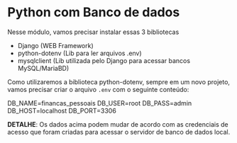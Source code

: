 # Python com Banco de dados

Nesse módulo, vamos precisar instalar essas 3 bibliotecas
* Django (WEB Framework)
* python-dotenv (Lib para ler arquivos .env)
* mysqlclient (Lib utilizada pelo Django para acessar bancos MySQL/MariaBD)

Como utilizaremos a biblioteca python-dotenv, sempre em um novo projeto, vamos precisar criar o arquivo `.env` com o seguinte conteúdo:

DB_NAME=financas_pessoais
DB_USER=root
DB_PASS=admin
DB_HOST=localhost
DB_PORT=3306

**DETALHE**: Os dados acima podem mudar de acordo com as credenciais de acesso que foram criadas para acessar o servidor de banco de dados local.